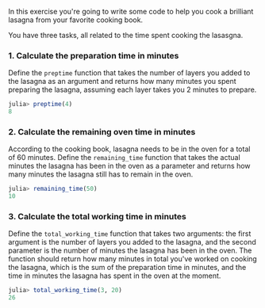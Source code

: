In this exercise you're going to write some code to help you cook a brilliant lasagna from your favorite cooking book.

You have three tasks, all related to the time spent cooking the lasasgna.

### 1. Calculate the preparation time in minutes

Define the `preptime` function that takes the number of layers you added to the lasagna as an argument and returns how many minutes you spent preparing the lasagna, assuming each layer takes you 2 minutes to prepare.

```julia
julia> preptime(4)
8
```

### 2. Calculate the remaining oven time in minutes

According to the cooking book, lasagna needs to be in the oven for a total of 60 minutes.
Define the `remaining_time` function that takes the actual minutes the lasagna has been in the oven as a parameter and returns how many minutes the lasagna still has to remain in the oven. 

```julia
julia> remaining_time(50)
10
```

### 3. Calculate the total working time in minutes

Define the `total_working_time` function that takes two arguments: the first argument is the number of layers you added to the lasagna, and the second parameter is the number of minutes the lasagna has been in the oven.
The function should return how many minutes in total you've worked on cooking the lasagna, which is the sum of the preparation time in minutes, and the time in minutes the lasagna has spent in the oven at the moment.

```julia
julia> total_working_time(3, 20)
26
```
